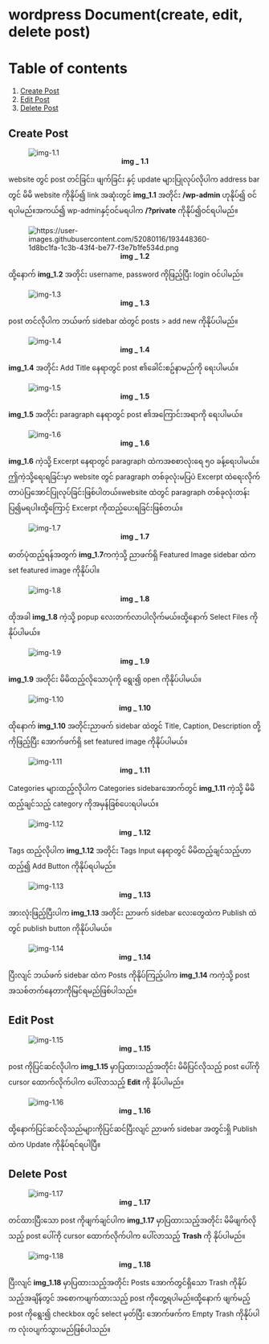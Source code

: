 # wordpress Document(create, edit, delete post)

# Table of contents

1. [Create Post](#creat-post)
2. [Edit Post](#edit-post)
3. [Delete Post](#delete-post)

## Create Post

<figure>
<img src="https://user-images.githubusercontent.com/52080116/193448356-808c1ab1-38f3-4a48-90e3-dd3604a0f456.png" alt="img-1.1">
<figcaption align = "center"><b>img _ 1.1</b></figcaption>
</figure>

website တွင် post တင်ခြင်း၊ ဖျက်ခြင်း နှင့် update များပြုလုပ်လိုပါက address bar တွင် မိမိ website ကိုနိုပ်၍ link အဆုံးတွင် **img_1.1** အတိုင်း **/wp-admin** ဟုနိုပ်၍ ဝင်ရပါမည်။အကယ်၍ wp-adminနှင့်ဝင်မရပါက **/?private** ကိုနိုပ်၍ဝင်ရပါမည်။

<figure>
<img src="/images/img_1.2.png" alt="https://user-images.githubusercontent.com/52080116/193448360-1d8bc1fa-1c3b-43f4-be77-f3e7b1fe534d.png">
<figcaption align = "center"><b>img _ 1.2</b></figcaption>
</figure>

ထို့နောက် **img_1.2** အတိုင်း username, password ကိုဖြည့်ပြီး login ဝင်ပါမည်။

<figure>
<img src="https://user-images.githubusercontent.com/52080116/193448361-cff3ea2b-f5dc-4a68-8ce5-e6097a9ca970.png" alt="img-1.3">
<figcaption align = "center"><b>img _ 1.3</b></figcaption>
</figure>

post တင်လိုပါက ဘယ်ဖက် sidebar ထဲတွင် posts > add new ကိုနိုပ်ပါမည်။

<figure>
<img src="https://user-images.githubusercontent.com/52080116/193448365-470f7ed4-c879-4da1-ad10-52df3578a27b.png" alt="img-1.4">
<figcaption align = "center"><b>img _ 1.4</b></figcaption>
</figure>

**img_1.4** အတိုင်း Add Title နေရာတွင် post ၏ခေါင်းစဥ်နာမည်ကို ရေးပါမယ်။

<figure>
<img src="https://user-images.githubusercontent.com/52080116/193448369-7d251698-48e8-4d2e-aec0-6825cdd0fc09.png" alt="img-1.5">
<figcaption align = "center"><b>img _ 1.5</b></figcaption>
</figure>

**img_1.5** အတိုင်း paragraph နေရာတွင် post ၏အကြောင်းအရာကို ရေးပါမယ်။

<figure>
<img src="https://user-images.githubusercontent.com/52080116/193448374-b6cafece-4cd6-4c08-ba59-380d95bbeac0.png" alt="img-1.6">
<figcaption align = "center"><b>img _ 1.6</b></figcaption>
</figure>

**img_1.6** ကဲ့သို့ Excerpt နေရာတွင် paragraph ထဲကအစစာလုံးရေ ၅၀ ခန့်ရေးပါမယ်။ဤကဲ့သို့ရေးရခြင်းမှာ website တွင် paragraph တစ်ခုလုံးမပြပဲ Excerpt ထဲရေးလိုက်တာပဲပြအောင်ပြုလုပ်ခြင်းဖြစ်ပါတယ်။website ထဲတွင် paragraph တစ်ခုလုံးတန်းပြ၍မရပါ။ထို့ကြောင့် Excerpt ကိုထည့်ပေးရခြင်းဖြစ်တယ်။

<figure>
<img src="https://user-images.githubusercontent.com/52080116/193448379-e8d9bf4d-db7c-46c7-bdd6-d0efd9aa37bb.png" alt="img-1.7">
<figcaption align = "center"><b>img _ 1.7</b></figcaption>
</figure>

ဓာတ်ပုံထည့်ရန်အတွက် **img_1.7**ကကဲ့သို့ ညာဖက်ရှိ Featured Image sidebar ထဲက set featured image ကိုနိုပ်ပါ။

<figure>
<img src="https://user-images.githubusercontent.com/52080116/193448381-13f4aa9d-ec89-4d71-982f-fd1dd4ec9851.png" alt="img-1.8">
<figcaption align = "center"><b>img _ 1.8</b></figcaption>
</figure>

ထိုအခါ **img_1.8** ကဲ့သို့ popup လေးတက်လာပါလိုက်မယ်။ထို့နောက် Select Files ကိုနိုပ်ပါမယ်။

<figure>
<img src="https://user-images.githubusercontent.com/52080116/193448383-b2f64838-592b-491e-ae44-e118d01b51c7.png" alt="img-1.9">
<figcaption align = "center"><b>img _ 1.9</b></figcaption>
</figure>

**img_1.9** အတိုင်း မိမိထည့်လိုသောပုံကို ရွေး၍ open ကိုနိုပ်ပါမယ်။

<figure>
<img src="https://user-images.githubusercontent.com/52080116/193448387-cfd24d9d-7b58-433b-a893-52a7a30e97be.png" alt="img-1.10">
<figcaption align = "center"><b>img _ 1.10</b></figcaption>
</figure>

ထိုနောက် **img_1.10** အတိုင်းညာဖက် sidebar ထဲတွင် Title, Caption, Description တို့ကိုဖြည့်ပြီး အောက်ဖက်ရှိ set featured image ကိုနိုပ်ပါမယ်။

<figure>
<img src="https://user-images.githubusercontent.com/52080116/193448395-417f7303-0be2-4a0a-8eef-24b5e2a66b34.png" alt="img-1.11">
<figcaption align = "center"><b>img _ 1.11</b></figcaption>
</figure>

Categories များထည့်လိုပါက Categories sidebarအောက်တွင် **img_1.11** ကဲ့သို့ မိမိထည့်ချင်သည့် category ကိုအမှန်ခြစ်ပေးရပါမယ်။

<figure>
<img src="https://user-images.githubusercontent.com/52080116/193448397-204c27dd-cc20-44e3-8aff-87ea85d8976b.png" alt="img-1.12">
<figcaption align = "center"><b>img _ 1.12</b></figcaption>
</figure>

Tags ထည့်လိုပါက **img_1.12** အတိုင်း Tags Input နေရာတွင် မိမိထည့်ချင်သည့်ဟာထည့်၍ Add Button ကိုနိုပ်ရပါမည်။

<figure>
<img src="https://user-images.githubusercontent.com/52080116/193448401-b29a0ee9-ff42-4e21-ab23-95c353c97653.png" alt="img-1.13">
<figcaption align = "center"><b>img _ 1.13</b></figcaption>
</figure>

အားလုံးဖြည့်ပြီးပါက **img_1.13** အတိုင်း ညာဖက် sidebar လေးတွေထဲက Publish ထဲတွင် publish button ကိုနိုပ်ပါမယ်။

<figure>
<img src="https://user-images.githubusercontent.com/52080116/193448407-adcfd21d-9f4b-4120-bc2c-6c8d0f9d7a3a.png" alt="img-1.14">
<figcaption align = "center"><b>img _ 1.14</b></figcaption>
</figure>

ပြီးလျင် ဘယ်ဖက် sidebar ထဲက Posts ကိုနိုပ်ကြည့်ပါက **img_1.14** ကကဲ့သို့ post အသစ်တက်နေတာကိုမြင်ရမည်ဖြစ်ပါသည်။

## Edit Post

<figure>
<img src="https://user-images.githubusercontent.com/52080116/193448412-d2b350a6-084a-4802-b1d8-ff5b487b1915.png" alt="img-1.15">
<figcaption align = "center"><b>img _ 1.15</b></figcaption>
</figure>

post ကိုပြင်ဆင်လိုပါက **img_1.15** မှာပြထားသည့်အတိုင်း မိမိပြင်လိုသည့် post ပေါ်ကို cursor ထောက်လိုက်ပါက ပေါ်လာသည့် **Edit** ကို နိုပ်ပါမည်။

<figure>
<img src="https://user-images.githubusercontent.com/52080116/193448415-d4b25202-ea87-4890-913c-2837962f2539.png" alt="img-1.16">
<figcaption align = "center"><b>img _ 1.16</b></figcaption>
</figure>

ထို့နောက်ပြင်ဆင်လိုသည်များကိုပြင်ဆင်ပြီးလျင် ညာဖက် sidebar အတွင်းရှိ Publish ထဲက Update ကိုနိုပ်ရင်ရပါပြီ။

## Delete Post

<figure>
<img src="https://user-images.githubusercontent.com/52080116/193448421-46aa2724-b51a-4bbf-a0c0-0a2d41a68fed.png" alt="img-1.17">
<figcaption align = "center"><b>img _ 1.17</b></figcaption>
</figure>

တင်ထားပြီးသော post ကိုဖျက်ချင်ပါက **img_1.17** မှာပြထားသည့်အတိုင်း မိမိဖျက်လိုသည့် post ပေါ်ကို cursor ထောက်လိုက်ပါက ပေါ်လာသည့် **Trash** ကို နိုပ်ပါမည်။

<figure>
<img src="https://user-images.githubusercontent.com/52080116/193448423-e19c6220-eb00-4561-879f-06a4e040fa27.png" alt="img-1.18">
<figcaption align = "center"><b>img _ 1.18</b></figcaption>
</figure>

ပြီးလျင် **img_1.18** မှာပြထားသည့်အတိုင်း Posts အောက်တွင်ရှိသော Trash ကိုနိုပ်သည့်အချိန်တွင် အစောကဖျက်ထားသည့် post ကိုတွေ့ရပါမည်။ထို့နောက် ဖျက်မည့် post ကိုရွေး၍ checkbox တွင် select မှတ်ပြီး အောက်ဖက်က Empty Trash ကိုနိုပ်ပါက လုံး၀ပျက်သွားမည်ဖြစ်ပါသည်။
